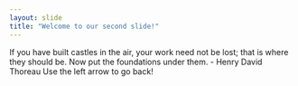 ```yaml
---
layout: slide
title: "Welcome to our second slide!"
---
```

If you have built castles in the air, your work need not be lost; that is where they should be. Now put the foundations under them. - Henry David Thoreau
Use the left arrow to go back! 